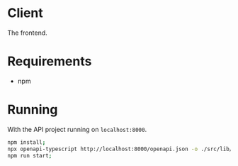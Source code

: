 # Client

The frontend.

# Requirements

* npm

# Running

With the API project running on `localhost:8000`.
```bash
npm install;
npx openapi-typescript http://localhost:8000/openapi.json -o ./src/lib/api.d.ts;
npm run start;
```
